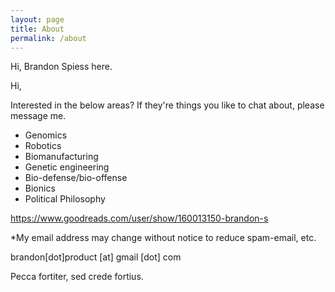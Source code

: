```yaml
---
layout: page
title: About
permalink: /about
---
```


Hi, Brandon Spiess here.

Hi, 

Interested in the below areas? If they're things you like to chat about, please message me. 

- Genomics
- Robotics
- Biomanufacturing
- Genetic engineering
- Bio-defense/bio-offense
- Bionics
- Political Philosophy

https://www.goodreads.com/user/show/160013150-brandon-s

*My email address may change without notice to reduce spam-email, etc.

brandon[dot]product [at] gmail [dot] com

Pecca fortiter, sed crede fortius.
